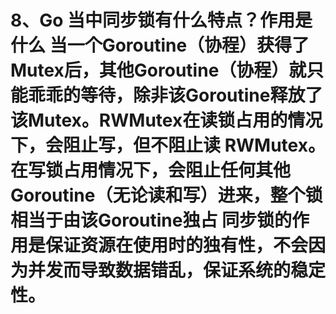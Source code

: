 # 8、Go 当中同步锁有什么特点？作用是什么 当一个Goroutine（协程）获得了Mutex后，其他Goroutine（协程）就只能乖乖的等待，除非该Goroutine释放了该Mutex。RWMutex在读锁占用的情况下，会阻止写，但不阻止读 RWMutex。 在写锁占用情况下，会阻止任何其他Goroutine（无论读和写）进来，整个锁相当于由该Goroutine独占 同步锁的作用是保证资源在使用时的独有性，不会因为并发而导致数据错乱，保证系统的稳定性。

